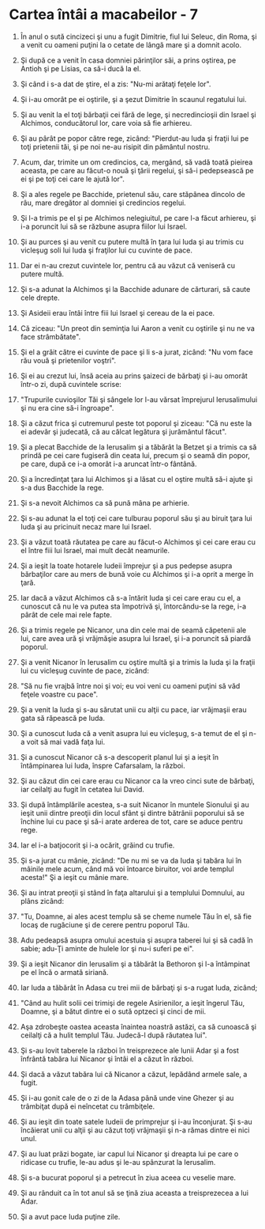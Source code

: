 # Cartea &#238;nt&#226;i a macabeilor - 7

1. În anul o sută cincizeci şi unu a fugit Dimitrie, fiul lui Seleuc, din Roma, şi a venit cu oameni puţini la o cetate de lângă mare şi a domnit acolo. 

2. Şi după ce a venit în casa domniei părinţilor săi, a prins oştirea, pe Antioh şi pe Lisias, ca să-i ducă la el. 

3. Şi când i s-a dat de ştire, el a zis: "Nu-mi arătaţi feţele lor". 

4. Şi i-au omorât pe ei oştirile, şi a şezut Dimitrie în scaunul regatului lui. 

5. Şi au venit la el toţi bărbaţii cei fără de lege, şi necredincioşii din Israel şi Alchimos, conducătorul lor, care voia să fie arhiereu. 

6. Şi au pârât pe popor către rege, zicând: "Pierdut-au Iuda şi fraţii lui pe toţi prietenii tăi, şi pe noi ne-au risipit din pământul nostru. 

7. Acum, dar, trimite un om credincios, ca, mergând, să vadă toată pieirea aceasta, pe care au făcut-o nouă şi ţării regelui, şi să-i pedepsească pe ei şi pe toţi cei care le ajută lor". 

8. Şi a ales regele pe Bacchide, prietenul său, care stăpânea dincolo de râu, mare dregător al domniei şi credincios regelui. 

9. Şi l-a trimis pe el şi pe Alchimos nelegiuitul, pe care l-a făcut arhiereu, şi i-a poruncit lui să se răzbune asupra fiilor lui Israel. 

10. Şi au purces şi au venit cu putere multă în ţara lui Iuda şi au trimis cu vicleşug soli lui Iuda şi fraţilor lui cu cuvinte de pace. 

11. Dar ei n-au crezut cuvintele lor, pentru că au văzut că veniseră cu putere multă. 

12. Şi s-a adunat la Alchimos şi la Bacchide adunare de cărturari, să caute cele drepte. 

13. Şi Asideii erau întâi între fiii lui Israel şi cereau de la ei pace. 

14. Că ziceau: "Un preot din seminţia lui Aaron a venit cu oştirile şi nu ne va face strâmbătate". 

15. Şi el a grăit către ei cuvinte de pace şi li s-a jurat, zicând: "Nu vom face rău vouă şi prietenilor voştri". 

16. Şi ei au crezut lui, însă aceia au prins şaizeci de bărbaţi şi i-au omorât într-o zi, după cuvintele scrise: 

17. "Trupurile cuvioşilor Tăi şi sângele lor l-au vărsat împrejurul Ierusalimului şi nu era cine să-i îngroape". 

18. Şi a căzut frica şi cutremurul peste tot poporul şi ziceau: "Că nu este la ei adevăr şi judecată, că au călcat legătura şi jurământul făcut". 

19. Şi a plecat Bacchide de la Ierusalim şi a tăbărât la Betzet şi a trimis ca să prindă pe cei care fugiseră din ceata lui, precum şi o seamă din popor, pe care, după ce i-a omorât i-a aruncat într-o fântână. 

20. Şi a încredinţat ţara lui Alchimos şi a lăsat cu el oştire multă să-i ajute şi s-a dus Bacchide la rege. 

21. Şi s-a nevoit Alchimos ca să pună mâna pe arhierie. 

22. Şi s-au adunat la el toţi cei care tulburau poporul său şi au biruit ţara lui Iuda şi au pricinuit necaz mare lui Israel. 

23. Şi a văzut toată răutatea pe care au făcut-o Alchimos şi cei care erau cu el între fiii lui Israel, mai mult decât neamurile. 

24. Şi a ieşit la toate hotarele Iudeii împrejur şi a pus pedepse asupra bărbaţilor care au mers de bună voie cu Alchimos şi i-a oprit a merge în ţară. 

25. Iar dacă a văzut Alchimos că s-a întărit Iuda şi cei care erau cu el, a cunoscut că nu le va putea sta împotrivă şi, întorcându-se la rege, i-a pârât de cele mai rele fapte. 

26. Şi a trimis regele pe Nicanor, una din cele mai de seamă căpetenii ale lui, care avea ură şi vrăjmăşie asupra lui Israel, şi i-a poruncit să piardă poporul. 

27. Şi a venit Nicanor în Ierusalim cu oştire multă şi a trimis la Iuda şi la fraţii lui cu vicleşug cuvinte de pace, zicând: 

28. "Să nu fie vrajbă între noi şi voi; eu voi veni cu oameni puţini să văd feţele voastre cu pace". 

29. Şi a venit la Iuda şi s-au sărutat unii cu alţii cu pace, iar vrăjmaşii erau gata să răpească pe Iuda. 

30. Şi a cunoscut Iuda că a venit asupra lui eu vicleşug, s-a temut de el şi n-a voit să mai vadă faţa lui. 

31. Şi a cunoscut Nicanor că s-a descoperit planul lui şi a ieşit în întâmpinarea lui Iuda, înspre Cafarsalam, la război. 

32. Şi au căzut din cei care erau cu Nicanor ca la vreo cinci sute de bărbaţi, iar ceilalţi au fugit în cetatea lui David. 

33. Şi după întâmplările acestea, s-a suit Nicanor în muntele Sionului şi au ieşit unii dintre preoţii din locul sfânt şi dintre bătrânii poporului să se închine lui cu pace şi să-i arate arderea de tot, care se aduce pentru rege. 

34. Iar el i-a batjocorit şi i-a ocărit, grăind cu trufie. 

35. Şi s-a jurat cu mânie, zicând: "De nu mi se va da Iuda şi tabăra lui în mâinile mele acum, când mă voi întoarce biruitor, voi arde templul acesta!" Şi a ieşit cu mânie mare. 

36. Şi au intrat preoţii şi stând în faţa altarului şi a templului Domnului, au plâns zicând: 

37. "Tu, Doamne, ai ales acest templu să se cheme numele Tău în el, să fie locaş de rugăciune şi de cerere pentru poporul Tău. 

38. Adu pedeapsă asupra omului acestuia şi asupra taberei lui şi să cadă în sabie; adu-Ţi aminte de hulele lor şi nu-i suferi pe ei". 

39. Şi a ieşit Nicanor din Ierusalim şi a tăbărât la Bethoron şi l-a întâmpinat pe el încă o armată siriană. 

40. Iar Iuda a tăbărât în Adasa cu trei mii de bărbaţi şi s-a rugat Iuda, zicând; 

41. "Când au hulit solii cei trimişi de regele Asirienilor, a ieşit îngerul Tău, Doamne, şi a bătut dintre ei o sută optzeci şi cinci de mii. 

42. Aşa zdrobeşte oastea aceasta înaintea noastră astăzi, ca să cunoască şi ceilalţi că a hulit templul Tău. Judecă-l după răutatea lui". 

43. Şi s-au lovit taberele la război în treisprezece ale lunii Adar şi a fost înfrântă tabăra lui Nicanor şi întâi el a căzut în război. 

44. Şi dacă a văzut tabăra lui că Nicanor a căzut, lepădând armele sale, a fugit. 

45. Şi i-au gonit cale de o zi de la Adasa până unde vine Ghezer şi au trâmbiţat după ei neîncetat cu trâmbiţele. 

46. Şi au ieşit din toate satele Iudeii de primprejur şi i-au înconjurat. Şi s-au încăierat unii cu alţii şi au căzut toţi vrăjmaşii şi n-a rămas dintre ei nici unul. 

47. Şi au luat prăzi bogate, iar capul lui Nicanor şi dreapta lui pe care o ridicase cu trufie, le-au adus şi le-au spânzurat la Ierusalim. 

48. Şi s-a bucurat poporul şi a petrecut în ziua aceea cu veselie mare. 

49. Şi au rânduit ca în tot anul să se ţină ziua aceasta a treisprezecea a lui Adar. 

50. Şi a avut pace Iuda puţine zile. 

